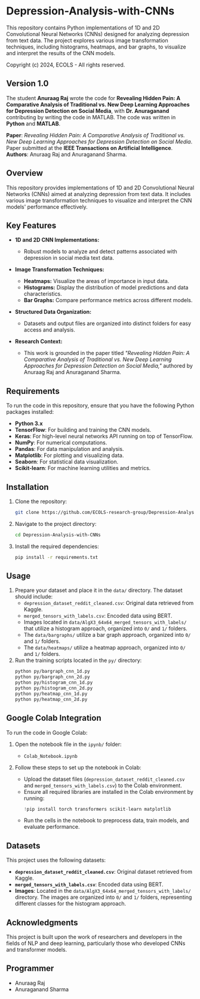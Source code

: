 # Depression-Analysis-with-CNNs
This repository contains Python implementations of 1D and 2D Convolutional Neural Networks (CNNs) designed for analyzing depression from text data. The project explores various image transformation techniques, including histograms, heatmaps, and bar graphs, to visualize and interpret the results of the CNN models.

Copyright (c) 2024, ECOLS - All rights reserved.

## Version 1.0

The student **Anuraag Raj** wrote the code for **Revealing Hidden Pain: A Comparative Analysis of Traditional vs. New Deep Learning Approaches for Depression Detection on Social Media**, with **Dr. Anuraganand** contributing by writing the code in MATLAB. The code was written in **Python** and **MATLAB**.

**Paper**: *Revealing Hidden Pain: A Comparative Analysis of Traditional vs. New Deep Learning Approaches for Depression Detection on Social Media*. Paper submitted at the **IEEE Transactions on Artificial Intelligence**.  
**Authors**: Anuraag Raj and Anuraganand Sharma.

## Overview

This repository provides implementations of 1D and 2D Convolutional Neural Networks (CNNs) aimed at analyzing depression from text data. It includes various image transformation techniques to visualize and interpret the CNN models' performance effectively.

## Key Features
- **1D and 2D CNN Implementations:** 
  - Robust models to analyze and detect patterns associated with depression in social media text data.
  
- **Image Transformation Techniques:** 
  - **Heatmaps:** Visualize the areas of importance in input data.
  - **Histograms:** Display the distribution of model predictions and data characteristics.
  - **Bar Graphs:** Compare performance metrics across different models.

- **Structured Data Organization:**
  - Datasets and output files are organized into distinct folders for easy access and analysis.

- **Research Context:** 
  - This work is grounded in the paper titled *"Revealing Hidden Pain: A Comparative Analysis of Traditional vs. New Deep Learning Approaches for Depression Detection on Social Media,"* authored by Anuraag Raj and Anuraganand Sharma.

## Requirements
To run the code in this repository, ensure that you have the following Python packages installed:

- **Python 3.x**
- **TensorFlow**: For building and training the CNN models.
- **Keras**: For high-level neural networks API running on top of TensorFlow.
- **NumPy**: For numerical computations.
- **Pandas**: For data manipulation and analysis.
- **Matplotlib**: For plotting and visualizing data.
- **Seaborn**: For statistical data visualization.
- **Scikit-learn**: For machine learning utilities and metrics.

## Installation

1. Clone the repository:
    ```bash
    git clone https://github.com/ECOLS-research-group/Depression-Analysis-with-CNNs.git
    ```
2. Navigate to the project directory:
    ```bash
    cd Depression-Analysis-with-CNNs
    ```
3. Install the required dependencies:
    ```bash
    pip install -r requirements.txt
    ```

## Usage

1. Prepare your dataset and place it in the `data/` directory. The dataset should include:
    - `depression_dataset_reddit_cleaned.csv`: Original data retrieved from Kaggle.
    - `merged_tensors_with_labels.csv`: Encoded data using BERT.
    - Images located in `data/AlgX3_64x64_merged_tensors_with_labels/` that utilize a histogram approach, organized into `0/` and `1/` folders.
    - The `data/bargraphs/` utilize a bar graph approach, organized into `0/` and `1/` folders.
    - The `data/heatmaps/` utilize a heatmap approach, organized into `0/` and `1/` folders.
2. Run the training scripts located in the `py/` directory:
    ```bash
    python py/bargraph_cnn_1d.py
    python py/bargraph_cnn_2d.py
    python py/histogram_cnn_1d.py
    python py/histogram_cnn_2d.py
    python py/heatmap_cnn_1d.py
    python py/heatmap_cnn_2d.py
    ```

## Google Colab Integration

To run the code in Google Colab:

1. Open the notebook file in the `ipynb/` folder:
    - `Colab_Notebook.ipynb`

2. Follow these steps to set up the notebook in Colab:
    - Upload the dataset files (`depression_dataset_reddit_cleaned.csv` and `merged_tensors_with_labels.csv`) to the Colab environment.
    - Ensure all required libraries are installed in the Colab environment by running:
      ```python
      !pip install torch transformers scikit-learn matplotlib
      ```
    - Run the cells in the notebook to preprocess data, train models, and evaluate performance.

## Datasets

This project uses the following datasets:
- **`depression_dataset_reddit_cleaned.csv`**: Original dataset retrieved from Kaggle.
- **`merged_tensors_with_labels.csv`**: Encoded data using BERT.
- **Images**: Located in the `data/AlgX3_64x64_merged_tensors_with_labels/` directory. The images are organized into `0/` and `1/` folders, representing different classes for the histogram approach.


## Acknowledgments

This project is built upon the work of researchers and developers in the fields of NLP and deep learning, particularly those who developed CNNs and transformer models.

## Programmer

- Anuraag Raj
- Anuraganand Sharma

